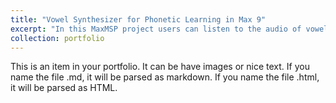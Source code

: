 ```yaml
---
title: "Vowel Synthesizer for Phonetic Learning in Max 9"
excerpt: "In this MaxMSP project users can listen to the audio of vowels from the vowel database provided by the UT Dallas and try to recreate them by changing the values of the formants F1, F2, F3 and F4. The values of the formants were extracted in Praat. The creators of the vowel database are Peter F. Assmann & William Katz. You can find it here: https://personal.utdallas.edu/~assmann/KIDVOW/index.html. The project is available on Github aswell as OSF. - 2025 https://github.com/andreoppenheimer/MaxMSP_Vowel_Synthesizer"
collection: portfolio
---
```


This is an item in your portfolio. It can be have images or nice text. If you name the file .md, it will be parsed as markdown. If you name the file .html, it will be parsed as HTML. 
